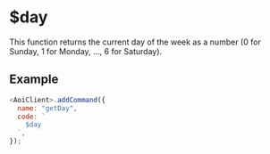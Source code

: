 # $day

This function returns the current day of the week as a number (0 for Sunday, 1 for Monday, ..., 6 for Saturday).

## Example

```js
<AoiClient>.addCommand({
  name: "getDay",
  code: `
    $day
  `,
});
```